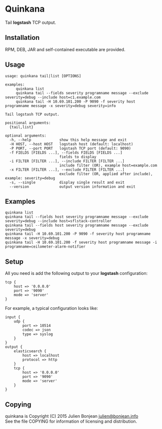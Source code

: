 # Quinkana

Tail **logstash** TCP output.

## Installation

RPM, DEB, JAR and self-contained executable are provided.

## Usage

```
usage: quinkana tail|list [OPTIONS]

examples:
	 quinkana list
	 quinkana tail --fields severity programname message --exclude severity=debug --include host=c1.example.com
	 quinkana tail -H 10.69.101.200 -P 9090 -f severity host programname message -x severity=debug severity=info

Tail logstash TCP output.

positional arguments:
  {tail,list}

optional arguments:
  -h, --help             show this help message and exit
  -H HOST, --host HOST   logstash host (default: localhost)
  -P PORT, --port PORT   logstash TCP port (default: 9090)
  -f FIELDS [FIELDS ...], --fields FIELDS [FIELDS ...]
                         fields to display
  -i FILTER [FILTER ...], --include FILTER [FILTER ...]
                         include filter (OR), example host=example.com
  -x FILTER [FILTER ...], --exclude FILTER [FILTER ...]
                         exclude filter (OR, applied after include), example: severity=debug
  -s, --single           display single result and exit
  --version              output version information and exit
```

## Examples

```
quinkana list
quinkana tail --fields host severity programname message --exclude severity=debug --include host=sflstack-controller
quinkana tail --fields host severity programname message --exclude severity=debug
quinkana tail -H 10.69.101.200 -P 9090 -f severity host programname message -x severity=debug
quinkana tail -H 10.69.101.200 -f severity host programname message -i programname=ceilometer-alarm-notifier
```

## Setup

All you need is add the following output to your **logstash** configuration:

```
tcp {
	host => '0.0.0.0'
	port => '9090'
	mode => 'server'
}
```

For example, a typical configuration looks like:
```
input {
	udp {
		port => 10514
		codec => json
		type => syslog
	}
}
output {
	elasticsearch {
		host => localhost
		protocol => http
	}
	tcp {
		host => '0.0.0.0'
		port => '9090'
		mode => 'server'
	}
}
```

## Copying

quinkana is Copyright (C) 2015 Julien Bonjean <julien@bonjean.info><br />
See the file COPYING for information of licensing and distribution.
